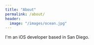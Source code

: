 ```yaml
---
title: "About"
permalink: /about/
header:
  image: "/images/ocean.jpg"
---
```


I'm an iOS developer based in San Diego.
